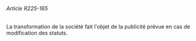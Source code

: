 ###### Article R225-165

La transformation de la société fait l'objet de la publicité prévue en cas de modification des statuts.


